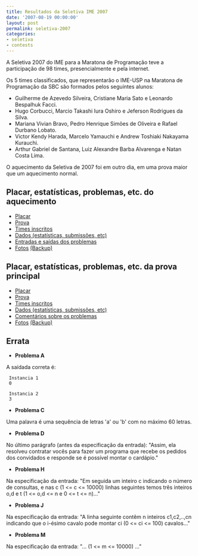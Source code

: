 ```yaml
---
title: Resultados da Seletiva IME 2007
date: '2007-08-19 00:00:00'
layout: post
permalink: seletiva-2007
categories:
- seletiva
- contests
---
```


A Seletiva 2007 do IME para a Maratona de Programação teve a participação
de 98 times, presencialmente e pela internet.

Os 5 times classificados, que representarão o IME-USP na Maratona de Programação da SBC são formados pelos seguintes alunos:

- Guilherme de Azevedo Silveira, Cristiane Maria Sato e Leonardo Bespalhuk Facci.
- Hugo Corbucci, Marcio Takashi Iura Oshiro e Jeferson Rodrigues da Silva.
- Mariana Vivian Bravo, Pedro Henrique Simões de Oliveira e Rafael Durbano Lobato.
- Victor Kendy Harada, Marcelo Yamauchi e Andrew Toshiaki Nakayama Kurauchi.
- Arthur Gabriel de Santana, Luiz Alexandre Barba Alvarenga e Natan Costa Lima.

O aquecimento da Seletiva de 2007 foi em outro dia, em uma prova maior que um aquecimento normal.

## Placar, estatísticas, problemas, etc. do aquecimento
- [Placar](https://www.ime.usp.br/~maratona/assets/seletivas/2007/warmup/score/score.html)
- [Prova](https://www.ime.usp.br/~maratona/assets/seletivas/2007/warmup/caderno.pdf)
- [Times inscritos](https://www.ime.usp.br/~maratona/assets/seletivas/2007/warmup/times.html)
- [Dados (estatísticas, submissões, etc)](https://www.ime.usp.br/~maratona/assets/seletivas/2007/warmup/data.tar.xz)
- [Entradas e saídas dos problemas](https://www.ime.usp.br/~maratona/assets/seletivas/2007/warmup/io.tar.xz)
- [Fotos](https://www.facebook.com/media/set/?set=a.1611159528964754.1073741843.609146922499358&type=1&l=c5fed7ecfc) [(Backup)](https://www.ime.usp.br/~maratona/assets/seletivas/2007/warmup/fotos.tar.xz)

## Placar, estatísticas, problemas, etc. da prova principal
- [Placar](https://www.ime.usp.br/~maratona/assets/seletivas/2007/score/score.html)
- [Prova](https://www.ime.usp.br/~maratona/assets/seletivas/2007/caderno.pdf)
- [Times inscritos](https://www.ime.usp.br/~maratona/assets/seletivas/2007/times.html)
- [Dados (estatísticas, submissões, etc)](https://www.ime.usp.br/~maratona/assets/seletivas/2007/data.tar.xz)
- [Comentários sobre os problemas](https://www.ime.usp.br/~maratona/assets/seletivas/2007/comentarios.html)
- [Fotos](https://www.facebook.com/media/set/?set=a.1611164495630924.1073741844.609146922499358&type=1&l=af3cc12a7e) [(Backup)](https://www.ime.usp.br/~maratona/assets/seletivas/2007/fotos.tar.xz)

## Errata
- **Problema A**

A saída­da correta é:

	 Instancia 1
	 0

	 Instancia 2
	 3

- **Problema C**

Uma palavra é uma sequência de letras 'a' ou 'b' com no máximo 60 letras.

- **Problema D**

No último parágrafo (antes da especificação da entrada):
"Assim, ela resolveu contratar vocês para fazer um programa que recebe
os pedidos dos convidados e responde se é possível montar o cardápio."

- **Problema H**

Na especificação da entrada:
"Em seguida um inteiro c indicando o número de consultas, e nas c (1 <= c <= 10000) linhas seguintes temos três inteiros o,d e t (1 <= o,d <= n e 0 <= t <= n)..."

- **Problema J**

Na especificação da entrada:
"A linha seguinte contêm n inteiros c1,c2,..,cn indicando que o i-ésimo cavalo pode montar ci (0 <= ci <= 100) cavalos..."

- **Problema M**

Na especificação da entrada:
"... (1 <= m <= 10000) ..."
